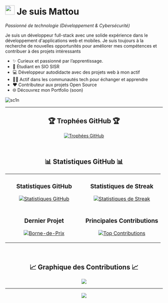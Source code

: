 

<!--Header Name-->
# <img src="https://emojis.slackmojis.com/emojis/images/1531849430/4246/blob-sunglasses.gif?1531849430" width="30"/> Je suis Mattou
*Passionné de technologie (Développement & Cybersécurité)*
<br /> 

<!--Start Intro-->               
<p align="left">Je suis un développeur full-stack avec une solide expérience dans le développement d'applications web et mobiles. Je suis toujours à la recherche de nouvelles opportunités pour améliorer mes compétences et contribuer à des projets intéressants</p>

- ✨ Curieux et passionné par l’apprentissage.
- 🌱 Étudiant en SIO SISR
- 💻 Développeur autodidacte avec des projets web à mon actif
- 💁‍♂️ Actif dans les communautés tech pour échanger et apprendre
- ❤ Contributeur aux projets Open Source
- 🌐 Découvrez mon Portfolio (soon)

<!--Profile Count Badge-->
<p align="left">
  <img src="https://komarev.com/ghpvc/?username=sc1n&label=Profile%20views&color=770677&style=for-the-badge&logo=star" alt="sc1n" style="padding-right:20px;" />
</p>

---

<!--Section Trophées-->   
<h2 align="center">🏆 Trophées GitHub 🏆</h2>
<p align="center">
  <a href="https://github.com/sc1n">
    <picture>
      <source media="(prefers-color-scheme: dark)" srcset="https://github-profile-trophy.vercel.app/?username=sc1n&no-bg=true&row=2&column=6&margin-w=20&margin-h=20&theme=monokai">
      <source media="(prefers-color-scheme: light)" srcset="https://github-profile-trophy.vercel.app/?username=sc1n&no-bg=true&row=2&column=6&margin-w=20&margin-h=20">
      <img alt="Trophées GitHub" src="https://github-profile-trophy.vercel.app/?username=sc1n&no-bg=true&no-frame=true&row=2&column=6&margin-w=20&margin-h=20">
    </picture>
  </a>
</p>
<br />

<!--Tableau des statistiques GitHub--> 
<h2 align="center">📊 Statistiques GitHub 📊</h2>

<table width="100%">
  <tr>
    <td width="50%">
      <h3 align="center"><strong>Statistiques GitHub</strong></h3>
      <p align="center">
        <a href="https://github.com/sc1n">
          <img align="center" src="https://github-readme-stats.vercel.app/api?username=sc1n&count_private=true&show_icons=true&theme=nightowl&bg_color=0,000000,441350&title_color=c56a90&text_color=ffffff&rank_icon=github&hide=prs,issues,contribs&show=reviews,prs_merged,prs_merged_percentage" alt="Statistiques GitHub" />
        </a>
      </p>
    </td>
    <td width="50%">
      <h3 align="center"><strong>Statistiques de Streak</strong></h3>
      <p align="center">
        <a href="https://github.com/sc1n">
          <img align="center" src="https://streak-stats.demolab.com?user=sc1n&theme=nightowl&background=0,000000,441350&fire=ffeb95&ring=ffeb95&sideNums=ffffff&sideLabels=ffffff&dates=c56a90&currStreakNum=ffffff" alt="Statistiques de Streak" />
        </a>
      </p>
    </td>
  </tr>
  <tr>
    <td width="50%">
      <h3 align="center"><strong>Dernier Projet</strong></h3>
      <p align="center">
         <a href="https://github.com/sc1n/Borne-de-Prix.git" target="_blank">
    <img src="https://github-readme-stats.vercel.app/api/pin/?username=sc1n&repo=Borne-de-Prix&theme=nightowl&show_owner=true&bg_color=0,000000,441350&title_color=c56a90&text_color=ffffff" alt="Borne-de-Prix" />
  </a>
      </p>
    </td>
    <td width="50%">
      <h3 align="center"><strong>Principales Contributions</strong></h3>
      <p align="center">
        <a href="https://github.com/sc1n">
          <img align="center" src="https://github-contributor-stats.vercel.app/api?username=sc1n&limit=2&theme=nightowl&show_owner=true&combine_all_yearly_contributions=false&bg_color=0,000000,441350&title_color=c56a90&text_color=ffffff" alt="Top Contributions" />
        </a>
      </p>
    </td>
  </tr>
</table>
<br />

<!--Graphique des Contributions-->
<h2 align="center">📈 Graphique des Contributions 📈</h2>
<div align="center">
    <img src="https://github-readme-activity-graph.vercel.app/graph?username=sc1n&bg_color=220a28&&color=ffffff&line=c56a90&point=ffeb95&area=false&hide_border=false" border-radius="15">
</div>

---



<!-- Badges -->
[html-badge]: https://img.shields.io/badge/HTML-E34F26?style=for-the-badge&logo=html5&logoColor=white
[html-url]: https://developer.mozilla.org/en-US/docs/Web/HTML

[css-badge]: https://img.shields.io/badge/CSS-1572B6?style=for-the-badge&logo=css3&logoColor=white
[css-url]: https://developer.mozilla.org/en-US/docs/Web/CSS

[js-badge]: https://img.shields.io/badge/JavaScript-F7DF1E?style=for-the-badge&logo=javascript&logoColor=black
[js-url]: https://developer.mozilla.org/en-US/docs/Web/JavaScript

[typescript-badge]: https://img.shields.io/badge/TypeScript-3178C6?style=for-the-badge&logo=typescript&logoColor=white
[typescript-url]: https://www.typescriptlang.org/

[react-badge]: https://img.shields.io/badge/React-61DAFB?style=for-the-badge&logo=react&logoColor=black
[react-url]: https://reactjs.org/

[vue-badge]: https://img.shields.io/badge/Vue.js-4FC08D?style=for-the-badge&logo=vue.js&logoColor=white
[vue-url]: https://vuejs.org/

[nodejs-badge]: https://img.shields.io/badge/Node.js-339933?style=for-the-badge&logo=node.js&logoColor=white
[nodejs-url]: https://nodejs.org/

[expressjs-badge]: https://img.shields.io/badge/Express.js-000000?style=for-the-badge&logo=express&logoColor=white
[expressjs-url]: https://expressjs.com/

[mongodb-badge]: https://img.shields.io/badge/MongoDB-47A248?style=for-the-badge&logo=mongodb&logoColor=white
[mongodb-url]: https://www.mongodb.com/

[git-badge]: https://img.shields.io/badge/Git-F05032?style=for-the-badge&logo=git&logoColor=white
[git-url]: https://git-scm.com/

[docker-badge]: https://img.shields.io/badge/Docker-2496ED?style=for-the-badge&logo=docker&logoColor=white
[docker-url]: https://www.docker.com/

[vscode-badge]: https://img.shields.io/badge/VS%20Code-007ACC?style=for-the-badge&logo=visualstudiocode&logoColor=white
[vscode-url]: https://code.visualstudio.com/

[python-badge]: https://img.shields.io/badge/Python-3776AB?style=for-the-badge&logo=python&logoColor=white
[python-url]: https://www.python.org/

[php-badge]: https://img.shields.io/badge/PHP-777BB4?style=for-the-badge&logo=php&logoColor=white
[php-url]: https://www.php.net/

[mariadb-badge]: https://img.shields.io/badge/MariaDB-003545?style=for-the-badge&logo=mariadb&logoColor=white
[mariadb-url]: https://mariadb.org/

[mamp-badge]: https://img.shields.io/badge/MAMP-F2C811?style=for-the-badge&logo=mamp&logoColor=white
[mamp-url]: https://www.mamp.info/en/

[windows-badge]: https://img.shields.io/badge/Windows-0078D6?style=for-the-badge&logo=windows&logoColor=white
[windows-url]: https://www.microsoft.com/en-us/windows

[linux-badge]: https://img.shields.io/badge/Linux-FCC624?style=for-the-badge&logo=linux&logoColor=black
[linux-url]: https://www.kernel.org/

[debian-badge]: https://img.shields.io/badge/Debian-A81D33?style=for-the-badge&logo=debian&logoColor=white
[debian-url]: https://www.debian.org/

[ubuntu-badge]: https://img.shields.io/badge/Ubuntu-E95420?style=for-the-badge&logo=ubuntu&logoColor=white
[ubuntu-url]: https://ubuntu.com/

[macos-badge]: https://img.shields.io/badge/macOS-000000?style=for-the-badge&logo=apple&logoColor=white
[macos-url]: https://www.apple.com/macos/

[kali-badge]: https://img.shields.io/badge/Kali%20Linux-557C94?style=for-the-badge&logo=kalilinux&logoColor=white
[kali-url]: https://www.kali.org/



<!--Footer--> 
<p align="center">
  <img src="https://capsule-render.vercel.app/api?type=waving&color=gradient&height=65&section=footer"/>
</p>
